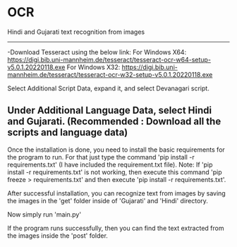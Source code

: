 # OCR
Hindi and Gujarati text recognition from images

----------------------------------------------------------------------------------------------------------

-Download Tesseract using the below link: 
For Windows X64: https://digi.bib.uni-mannheim.de/tesseract/tesseract-ocr-w64-setup-v5.0.1.20220118.exe
For Windows X32: https://digi.bib.uni-mannheim.de/tesseract/tesseract-ocr-w32-setup-v5.0.1.20220118.exe


Select Additional Script Data, expand it, and select Devanagari script.

Under Additional Language Data, select Hindi and Gujarati.
(Recommended : Download all the scripts and language data)
----------------------------------------------------------------------------------------------------------

Once the installation is done, you need to install the basic requirements for the program to run. For that just type the command 'pip install -r requirements.txt' (I have included the requirement.txt file).
Note: If 'pip install -r requirements.txt' is not working, then execute this command 'pip freeze > requirements.txt' and then execute 'pip install -r requirements.txt'.

After successful installation, you can recognize text from images by saving the images in the 'get' folder inside of 'Gujarati' and 'Hindi' directory.

Now simply run 'main.py' 

If the program runs successfully, then you can find the text extracted from the images inside the 'post' folder.






